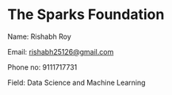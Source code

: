 # The Sparks Foundation

Name: Rishabh Roy

Email: rishabh25126@gmail.com

Phone no: 9111717731

Field: Data Science and Machine Learning  
